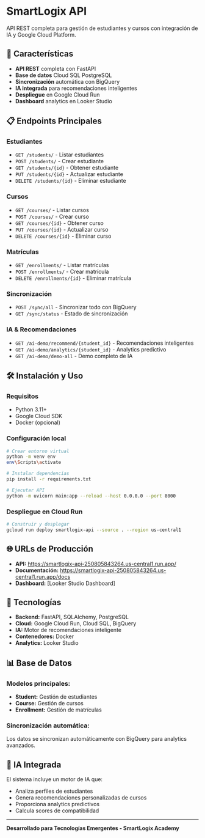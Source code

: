 # SmartLogix API

API REST completa para gestión de estudiantes y cursos con integración de IA y Google Cloud Platform.

## 🚀 Características

- **API REST** completa con FastAPI
- **Base de datos** Cloud SQL PostgreSQL
- **Sincronización** automática con BigQuery
- **IA integrada** para recomendaciones inteligentes
- **Despliegue** en Google Cloud Run
- **Dashboard** analytics en Looker Studio

## 📋 Endpoints Principales

### Estudiantes
- `GET /students/` - Listar estudiantes
- `POST /students/` - Crear estudiante
- `GET /students/{id}` - Obtener estudiante
- `PUT /students/{id}` - Actualizar estudiante
- `DELETE /students/{id}` - Eliminar estudiante

### Cursos
- `GET /courses/` - Listar cursos
- `POST /courses/` - Crear curso
- `GET /courses/{id}` - Obtener curso
- `PUT /courses/{id}` - Actualizar curso
- `DELETE /courses/{id}` - Eliminar curso

### Matrículas
- `GET /enrollments/` - Listar matrículas
- `POST /enrollments/` - Crear matrícula
- `DELETE /enrollments/{id}` - Eliminar matrícula

### Sincronización
- `POST /sync/all` - Sincronizar todo con BigQuery
- `GET /sync/status` - Estado de sincronización

### IA & Recomendaciones
- `GET /ai-demo/recommend/{student_id}` - Recomendaciones inteligentes
- `GET /ai-demo/analytics/{student_id}` - Analytics predictivo
- `GET /ai-demo/demo-all` - Demo completo de IA

## 🛠️ Instalación y Uso

### Requisitos
- Python 3.11+
- Google Cloud SDK
- Docker (opcional)

### Configuración local
```bash
# Crear entorno virtual
python -m venv env
env\Scripts\activate

# Instalar dependencias
pip install -r requirements.txt

# Ejecutar API
python -m uvicorn main:app --reload --host 0.0.0.0 --port 8000
```

### Despliegue en Cloud Run
```bash
# Construir y desplegar
gcloud run deploy smartlogix-api --source . --region us-central1
```

## 🌐 URLs de Producción

- **API:** https://smartlogix-api-250805843264.us-central1.run.app/
- **Documentación:** https://smartlogix-api-250805843264.us-central1.run.app/docs
- **Dashboard:** [Looker Studio Dashboard]

## 🔧 Tecnologías

- **Backend:** FastAPI, SQLAlchemy, PostgreSQL
- **Cloud:** Google Cloud Run, Cloud SQL, BigQuery
- **IA:** Motor de recomendaciones inteligente
- **Contenedores:** Docker
- **Analytics:** Looker Studio

## 📊 Base de Datos

### Modelos principales:
- **Student:** Gestión de estudiantes
- **Course:** Gestión de cursos  
- **Enrollment:** Gestión de matrículas

### Sincronización automática:
Los datos se sincronizan automáticamente con BigQuery para analytics avanzados.

## 🤖 IA Integrada

El sistema incluye un motor de IA que:
- Analiza perfiles de estudiantes
- Genera recomendaciones personalizadas de cursos
- Proporciona analytics predictivos
- Calcula scores de compatibilidad

---

**Desarrollado para Tecnologías Emergentes - SmartLogix Academy**